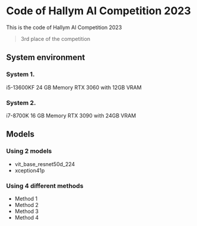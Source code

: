 # Code of Hallym AI Competition 2023
This is the code of Hallym AI Competition 2023
> 3rd place of the competition

## System environment
### System 1.
i5-13600KF
24 GB Memory
RTX 3060 with 12GB VRAM 
### System 2.
i7-8700K
16 GB Memory
RTX 3090 with 24GB VRAM

## Models
### Using 2 models
 - vit_base_resnet50d_224  
 - xception41p
### Using 4 different methods
 - Method 1  
 - Method 2  
 - Method 3  
 - Method 4
